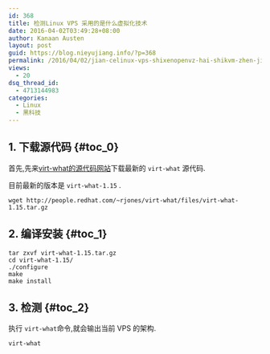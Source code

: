 ```yaml
---
id: 368
title: 检测Linux VPS 采用的是什么虚拟化技术
date: 2016-04-02T03:49:28+08:00
author: Kanaan Austen
layout: post
guid: https://blog.nieyujiang.info/?p=368
permalink: /2016/04/02/jian-celinux-vps-shixenopenvz-hai-shikvm-zhen-jia/
views:
  - 20
dsq_thread_id:
  - 4713144983
categories:
  - Linux
  - 黑科技
---
```

<!--wp-compress-html-->

<!--wp-compress-html no compression-->

## 1. 下载源代码 {#toc_0}

首先,先来[virt-what的源代码网站](https://people.redhat.com/%7Erjones/virt-what/files/)下载最新的 `virt-what` 源代码.
  
目前最新的版本是 `virt-what-1.15` .

<pre class="prettyprint" ><code>wget http://people.redhat.com/~rjones/virt-what/files/virt-what-1.15.tar.gz
</code></pre>

## 2. 编译安装 {#toc_1}

<pre class="prettyprint" ><code>tar zxvf virt-what-1.15.tar.gz
cd virt-what-1.15/
./configure
make
make install
</code></pre>

## 3. 检测 {#toc_2}

执行 `virt-what`命令,就会输出当前 VPS 的架构.

<pre class="prettyprint" ><code>virt-what
</code></pre>

<!--wp-compress-html no compression-->

<!--wp-compress-html-->